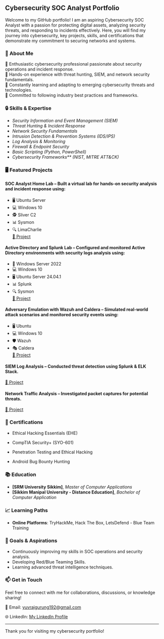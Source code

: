 ## Cybersecurity SOC Analyst Portfolio

Welcome to my GitHub portfolio! I am an aspiring Cybersecurity SOC Analyst with a passion for protecting digital assets, analyzing security threats, and responding to incidents effectively. Here, you will find my journey into cybersecurity, key projects, skills, and certifications that demonstrate my commitment to securing networks and systems.


### 📑 About Me
🔹 Enthusiastic cybersecurity professional passionate about security operations and incident response.  
🔹 Hands-on experience with threat hunting, SIEM, and network security fundamentals.  
🔹 Constantly learning and adapting to emerging cybersecurity threats and technologies.  
🔹 Committed to following industry best practices and frameworks.


### 🔒 Skills & Expertise
- _Security Information and Event Management (SIEM)_
- _Threat Hunting & Incident Response_
- _Network Security Fundamentals_
- _Intrusion Detection & Prevention Systems (IDS/IPS)_
- _Log Analysis & Monitoring_
- _Firewall & Endpoint Security_
- _Basic Scripting (Python, PowerShell)_
- _Cybersecurity Frameworks** (NIST, MITRE ATT&CK)_


### 🖥️ Featured Projects
#### **SOC Analyst Home Lab** – Built a virtual lab for hands-on security analysis and incident response using:
   - 🖥️ Ubuntu Server  
   - 💻 Windows 10  
   - 🕵️ Sliver C2  
   - 📊 Sysmon  
   - 🔍 LimaCharlie  
   [🔗 Project](#)  

#### **Active Directory and Splunk Lab** – Configured and monitored Active Directory environments with security logs analysis using:
   - 🏢 Windows Server 2022  
   - 💻 Windows 10  
   - 🖥️ Ubuntu Server 24.04.1  
   - 📊 Splunk  
   - 🔍 Sysmon  
   [🔗 Project](#)  

#### **Adversary Emulation with Wazuh and Caldera** – Simulated real-world attack scenarios and monitored security events using:
   - 🖥️ Ubuntu  
   - 💻 Windows 10  
   - 🛡️ Wazuh  
   - 🎭 Caldera  
   [🔗 Project](#)  

#### **SIEM Log Analysis** – Conducted threat detection using Splunk & ELK Stack. 
[🔗 Project](#)  

#### **Network Traffic Analysis** – Investigated packet captures for potential threats. 
[🔗 Project](#)



### 📜 Certifications

- Ethical Hacking Essentials (EHE)

- CompTIA Security+ (SYO-601)

- Penetration Testing and Ethical Hacking

- Android Bug Bounty Hunting



### 📚 Education
- **[SRM University Sikkim]**, _Master of Computer Applications_
- **[Sikkim Manipal University - Distance Education]**, _Bachelor of Computer Application_


### 📈 Learning Paths
- **Online Platforms**: TryHackMe, Hack The Box, LetsDefend - Blue Team Training


### 🎯 Goals & Aspirations
- Continuously improving my skills in SOC operations and security analysis.  
- Developing Red/Blue Teaming Skills.
- Learning advanced threat intelligence techniques.


### 📫 Get in Touch
Feel free to connect with me for collaborations, discussions, or knowledge sharing!  

📧 Email: [yuvrajgurung192@gmail.com](mailto:yuvrajgurung192@gmail.com)

🌐 LinkedIn: [My LinkedIn Profile](https://www.linkedin.com/in/yuvraj-gurung)

---

Thank you for visiting my cybersecurity portfolio!
